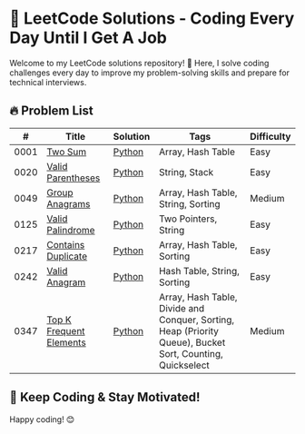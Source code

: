 # 📌 LeetCode Solutions - Coding Every Day Until I Get A Job

Welcome to my LeetCode solutions repository! 🚀 Here, I solve coding challenges every day to improve my problem-solving skills and prepare for technical interviews. 

## 🔥 Problem List

| # | Title | Solution | Tags | Difficulty |
|---| ----- | -------- | ---------- | ---- |
|0001|[Two Sum](https://leetcode.com/problems/two-sum/description/)|[Python](./array_hashing/0001-two-sum.py)| Array, Hash Table | Easy | 
|0020|[Valid Parentheses](https://leetcode.com/problems/valid-parentheses/description/)|[Python](./stack/0020-valid-parentheses.py)| String, Stack | Easy | 
|0049|[Group Anagrams](https://leetcode.com/problems/group-anagrams/description/)|[Python](./array_hashing/0049-group-anagrams.py)| Array, Hash Table, String, Sorting | Medium | 
|0125|[Valid Palindrome](https://leetcode.com/problems/valid-palindrome/description/)|[Python](./two_pointers/0125-valid-palindrome.py)| Two Pointers, String | Easy | 
|0217|[Contains Duplicate](https://leetcode.com/problems/contains-duplicate/description/)|[Python](./array_hashing/0217-contains-duplicate.py)| Array, Hash Table, Sorting | Easy | 
|0242|[Valid Anagram](https://leetcode.com/problems/valid-anagram/description/)|[Python](./array_hashing/0242-valid-anagram.py)| Hash Table, String, Sorting | Easy | 
|0347|[Top K Frequent Elements](https://leetcode.com/problems/top-k-frequent-elements/description/)|[Python](./array_hashing/0347-top-k-frequent-elements.py)| Array, Hash Table, Divide and Conquer, Sorting, Heap (Priority Queue), Bucket Sort, Counting, Quickselect | Medium | 

## 🚀 Keep Coding & Stay Motivated!

Happy coding! 😊